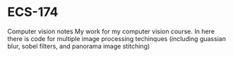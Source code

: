 # ECS-174
Computer vision notes
My work for my computer vision course. In here there is code for multiple image processing techinques (including guassian blur, sobel filters, and panorama image stitching)
